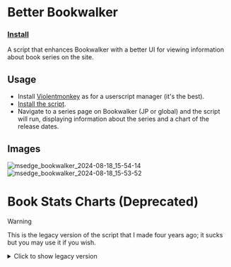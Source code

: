# Better Bookwalker

### [Install](https://github.com/MarvNC/better-bookwalker/releases/latest/download/better-bookwalker.user.js)

A script that enhances Bookwalker with a better UI for viewing information about
book series on the site.

## Usage

- Install [Violentmonkey](https://violentmonkey.github.io/) as for a userscript
  manager (it's the best).
- [Install the script](https://github.com/MarvNC/better-bookwalker/releases/latest/download/better-bookwalker.user.js).
- Navigate to a series page on Bookwalker (JP or global) and the script will
  run, displaying information about the series and a chart of the release dates.

## Images

![msedge_bookwalker_2024-08-18_15-54-14](https://github.com/user-attachments/assets/0e1f7cd3-2697-43da-b8f8-f549638246c4)
![msedge_bookwalker_2024-08-18_15-53-52](https://github.com/user-attachments/assets/241d03b7-86c4-44ae-aaad-9f0676040ce4)

# Book Stats Charts (Deprecated)

<!-- prettier-ignore -->
> [!WARNING] 
> This is the legacy version of the script that I made four years
> ago; it sucks but you may use it if you wish.

<details>
<summary>Click to show legacy version</summary>

### [Install](https://raw.githubusercontent.com/MarvNC/Book-Stats-Charts/main/release-dates.user.js)

Creates charts on Bookwalker displaying information about book series.

## Usage

Navigate to the series page for a series on Bookwalker (JP or global) and charts
will appear after some time. Example series pages:

- https://global.bookwalker.jp/series/169915/lazy-dungeon-master/
- https://bookwalker.jp/series/70804/list/

For Bookwalker JP, make sure it is the URL with the /list/ at the end of it.

## Support

This script is developed and tested on Violentmonkey; Tampermonkey should also
work fine but isn't thoroughly tested.
[Greasemonkey is not supported.](https://www.greasespot.net/2017/09/greasemonkey-4-for-users.html)

## Example

![example](https://i.fiery.me/wfhjY.png)

</details>
